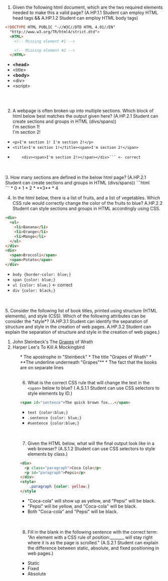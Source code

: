 1. Given the following html document, which are the two required elements needed to make this a valid page? (A.HP.1.1 Student can employ HTML head tags && A.HP.1.2 Student can employ HTML body tags)
```html
<!DOCTYPE HTML PUBLIC "-//W3C//DTD HTML 4.01//EN"
  "http://www.w3.org/TR/html4/strict.dtd">
  <HTML>
    <!-- Missing element #1 -->

    <!-- Missing element #2 -->
  </HTML>
```
  * **&lt;head>**
  * &lt;title>
  * **&lt;body>**
  * &lt;div>
  * &lt;script>
<br>
<br>

2. A webpage is often broken up into multiple sections. Which block of html below best matches the output given here? (A.HP.2.1 Student can create sections and groups in HTML (divs/spans))
<br><div><span>I'm section 1!</span></div><div><span>I'm section 2!</span></div>

  * ```<p>I'm section 1! I'm section 2!</p>```
  * ```<title>I'm section 1!</title><span>I'm section 2!</span>```
  * ```<div><span>I'm section 1!></span></div>
        <div><span>I'm section 2!></span></div>``` <- correct
<br>
<br>
3. How many sections are defined in the below html page? (A.HP.2.1 Student can create sections and groups in HTML (divs/spans))
```html
<div class="section">
</div>
<div class="section">
</div>
<div class="section">
</div>
```
  * 0
  * 1
  * 2
  * **3**
  * 4

4. In the html below, there is a list of fruits, and a list of vegetables. Which CSS rule would correctly change the color of the fruits to blue? A.HP.2.2 Student can style sections and groups in HTML accordingly using CSS.
  ```html
  <div>
    <ul>
      <li>Banana</li>
      <li>Orange</li>
      <li>Mango</li>
    </ul>
  </div>
  <div>
    <span>Broccoli</span>
    <span>Potato</span>
  </div>
  ```
  * ```body {border-color: blue;}```
  * ```span {color: blue;}```
  * ```ul {color: blue;}``` <- correct
  * ```div {color: black;}```
<br>
<br>
5. Consider the following list of book titles, printed using structure (HTML elements), and style (CSS). Which of the following attributes can be consider the *style*? (A.HP.3.1 Student can identify the separation of structure and style in the creation of web pages.
 A.HP.3.2 Student can explain the separation of structure and style in the creation of web pages.)
  <ol>
    <li>John Steinbeck's The <span style="text-decoration:underline;">Grapes</span> of Wrath</li>
    <li>Harper Lee's To Kill A Mockingbird</li>
  <ol>
    * The apostrophe in "Steinbeck"
    * The title "Grapes of Wrath"
    * **The underline underneath "Grapes"**
    * The fact that the books are on separate lines
<br>
<br>

6. What is the correct CSS rule that will change the text in the ```<span>``` below to blue? ( A.S.1.1 Student can use CSS selectors to style elements by ID.)
  ```html
  <span id="sentence">The quick brown fox...</span>
  ```
  * ```text {color:blue;}```
  * ```.sentence {color: blue;}```
  * ```#sentence {color:blue;}```
<br>
<br>

7. Given the HTML below, what will the final output look like in a web browser? (A.S.1.2 Student can use CSS selectors to style elements by class.)
```html
<div>
  <p class="paragraph">Coca Cola</p>
  <p id="paragraph">Pepsi</p>
</div>
<style>
    .paragraph {color: yellow;}
</style
```
  * "Coca-cola" will show up as yellow, and "Pepsi" will be black.
  * "Pepsi" will be yellow, and "Coca-cola" will be black.
  * Both "Coca-cola" and "Pepsi" will be black.
<br>
<br>

8. Fill in the blank in the following sentence with the correct term: "An element with a CSS rule of position:_______ will stay right where it is as the page is scrolled." (A.S.2.1 Student can explain the difference between static, absolute, and fixed positioning in web pages.)
  * Static
  * Fixed
  * Absolute
